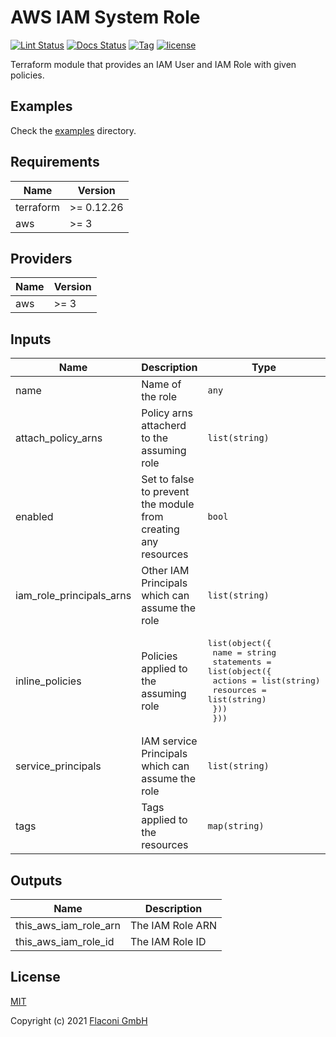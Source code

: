 # AWS IAM System Role

[![Lint Status](https://github.com/Flaconi/terraform-aws-iam-role/actions/workflows/linting.yml/badge.svg?branch=master)](https://github.com/Flaconi/terraform-aws-iam-role/actions/workflows/linting.yml)
[![Docs Status](https://github.com/Flaconi/terraform-aws-iam-role/actions/workflows/terraform-docs.yml/badge.svg?branch=master)](https://github.com/Flaconi/terraform-aws-iam-role/actions/workflows/terraform-docs.yml)
[![Tag](https://img.shields.io/github/tag/Flaconi/terraform-aws-system-user-role.svg)](https://github.com/Flaconi/terraform-aws-system-user-role/releases)
[![license](http://img.shields.io/badge/license-MIT-brightgreen.svg)](http://opensource.org/licenses/MIT)

Terraform module that provides an IAM User and IAM Role with given policies.

## Examples

Check the [examples](examples) directory.


<!-- BEGINNING OF PRE-COMMIT-TERRAFORM DOCS HOOK -->
## Requirements

| Name | Version |
|------|---------|
| terraform | >= 0.12.26 |
| aws | >= 3 |

## Providers

| Name | Version |
|------|---------|
| aws | >= 3 |

## Inputs

| Name | Description | Type | Default | Required |
|------|-------------|------|---------|:--------:|
| name | Name of the role | `any` | n/a | yes |
| attach\_policy\_arns | Policy arns  attacherd to the assuming role | `list(string)` | `[]` | no |
| enabled | Set to false to prevent the module from creating any resources | `bool` | `true` | no |
| iam\_role\_principals\_arns | Other IAM Principals which can assume the role | `list(string)` | `[]` | no |
| inline\_policies | Policies applied to the assuming role | <pre>list(object({<br>    name = string<br>    statements = list(object({<br>      actions   = list(string)<br>      resources = list(string)<br>    }))<br>  }))</pre> | `[]` | no |
| service\_principals | IAM service Principals which can assume the role | `list(string)` | <pre>[<br>  "ec2.amazonaws.com"<br>]</pre> | no |
| tags | Tags applied to the resources | `map(string)` | `{}` | no |

## Outputs

| Name | Description |
|------|-------------|
| this\_aws\_iam\_role\_arn | The IAM Role ARN |
| this\_aws\_iam\_role\_id | The IAM Role ID |

<!-- END OF PRE-COMMIT-TERRAFORM DOCS HOOK -->

## License

[MIT](LICENSE)

Copyright (c) 2021 [Flaconi GmbH](https://github.com/Flaconi)
